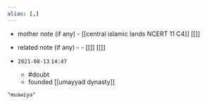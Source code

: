 ```yaml
---
alias: [,]
---
```

- mother note (if any)
		- [[central islamic lands NCERT 11 C4]] [[]]
- related note (if any) -
		- [[]] [[]]


- `2021-08-13`  `14:47`
	- #doubt 
	- founded [[umayyad dynasty]]

```query
"muawiya"
```

